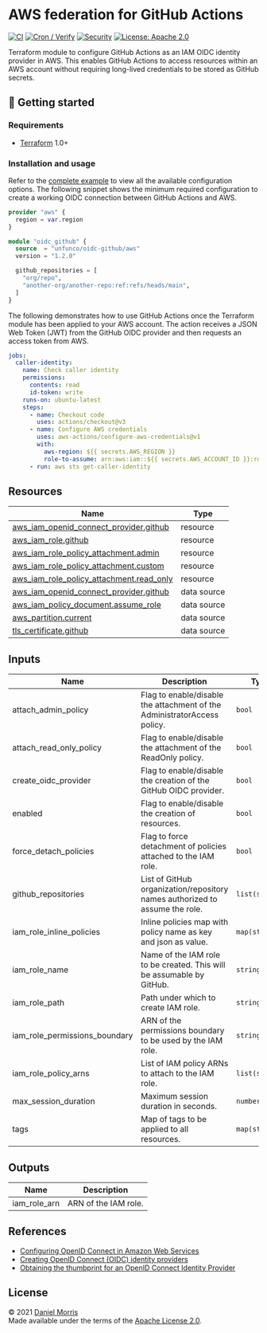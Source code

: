 # AWS federation for GitHub Actions

[![CI](https://github.com/unfunco/terraform-aws-oidc-github/actions/workflows/ci.yaml/badge.svg)](https://github.com/unfunco/terraform-aws-oidc-github/actions/workflows/ci.yaml)
[![Cron / Verify](https://github.com/unfunco/terraform-aws-oidc-github/actions/workflows/cron.yaml/badge.svg)](https://github.com/unfunco/terraform-aws-oidc-github/actions/workflows/cron.yaml)
[![Security](https://github.com/unfunco/terraform-aws-oidc-github/actions/workflows/security.yaml/badge.svg)](https://github.com/unfunco/terraform-aws-oidc-github/actions/workflows/security.yaml)
[![License: Apache 2.0](https://img.shields.io/badge/License-Apache_2.0-purple.svg)](https://opensource.org/licenses/Apache-2.0)

Terraform module to configure GitHub Actions as an IAM OIDC identity provider in
AWS. This enables GitHub Actions to access resources within an AWS account
without requiring long-lived credentials to be stored as GitHub secrets.

## 🔨 Getting started

### Requirements

- [Terraform] 1.0+

### Installation and usage

Refer to the [complete example] to view all the available configuration options.
The following snippet shows the minimum required configuration to create a
working OIDC connection between GitHub Actions and AWS.

```terraform
provider "aws" {
  region = var.region
}

module "oidc_github" {
  source  = "unfunco/oidc-github/aws"
  version = "1.2.0"

  github_repositories = [
    "org/repo",
    "another-org/another-repo:ref:refs/heads/main",
  ]
}
```

The following demonstrates how to use GitHub Actions once the Terraform module
has been applied to your AWS account. The action receives a JSON Web Token (JWT)
from the GitHub OIDC provider and then requests an access token from AWS.

```yaml
jobs:
  caller-identity:
    name: Check caller identity
    permissions:
      contents: read
      id-token: write
    runs-on: ubuntu-latest
    steps:
      - name: Checkout code
        uses: actions/checkout@v3
      - name: Configure AWS credentials
        uses: aws-actions/configure-aws-credentials@v1
        with:
          aws-region: ${{ secrets.AWS_REGION }}
          role-to-assume: arn:aws:iam::${{ secrets.AWS_ACCOUNT_ID }}:role/github
      - run: aws sts get-caller-identity
```

<!-- BEGIN_TF_DOCS -->

## Resources

| Name                                                                                                                                                 | Type        |
| ---------------------------------------------------------------------------------------------------------------------------------------------------- | ----------- |
| [aws_iam_openid_connect_provider.github](https://registry.terraform.io/providers/hashicorp/aws/latest/docs/resources/iam_openid_connect_provider)    | resource    |
| [aws_iam_role.github](https://registry.terraform.io/providers/hashicorp/aws/latest/docs/resources/iam_role)                                          | resource    |
| [aws_iam_role_policy_attachment.admin](https://registry.terraform.io/providers/hashicorp/aws/latest/docs/resources/iam_role_policy_attachment)       | resource    |
| [aws_iam_role_policy_attachment.custom](https://registry.terraform.io/providers/hashicorp/aws/latest/docs/resources/iam_role_policy_attachment)      | resource    |
| [aws_iam_role_policy_attachment.read_only](https://registry.terraform.io/providers/hashicorp/aws/latest/docs/resources/iam_role_policy_attachment)   | resource    |
| [aws_iam_openid_connect_provider.github](https://registry.terraform.io/providers/hashicorp/aws/latest/docs/data-sources/iam_openid_connect_provider) | data source |
| [aws_iam_policy_document.assume_role](https://registry.terraform.io/providers/hashicorp/aws/latest/docs/data-sources/iam_policy_document)            | data source |
| [aws_partition.current](https://registry.terraform.io/providers/hashicorp/aws/latest/docs/data-sources/partition)                                    | data source |
| [tls_certificate.github](https://registry.terraform.io/providers/hashicorp/tls/latest/docs/data-sources/certificate)                                 | data source |

## Inputs

| Name                          | Description                                                                 | Type           | Default    | Required |
| ----------------------------- | --------------------------------------------------------------------------- | -------------- | ---------- | :------: |
| attach_admin_policy           | Flag to enable/disable the attachment of the AdministratorAccess policy.    | `bool`         | `false`    |    no    |
| attach_read_only_policy       | Flag to enable/disable the attachment of the ReadOnly policy.               | `bool`         | `true`     |    no    |
| create_oidc_provider          | Flag to enable/disable the creation of the GitHub OIDC provider.            | `bool`         | `true`     |    no    |
| enabled                       | Flag to enable/disable the creation of resources.                           | `bool`         | `true`     |    no    |
| force_detach_policies         | Flag to force detachment of policies attached to the IAM role.              | `bool`         | `false`    |    no    |
| github_repositories           | List of GitHub organization/repository names authorized to assume the role. | `list(string)` | n/a        |   yes    |
| iam_role_inline_policies      | Inline policies map with policy name as key and json as value.              | `map(string)`  | `{}`       |    no    |
| iam_role_name                 | Name of the IAM role to be created. This will be assumable by GitHub.       | `string`       | `"github"` |    no    |
| iam_role_path                 | Path under which to create IAM role.                                        | `string`       | `"/"`      |    no    |
| iam_role_permissions_boundary | ARN of the permissions boundary to be used by the IAM role.                 | `string`       | `""`       |    no    |
| iam_role_policy_arns          | List of IAM policy ARNs to attach to the IAM role.                          | `list(string)` | `[]`       |    no    |
| max_session_duration          | Maximum session duration in seconds.                                        | `number`       | `3600`     |    no    |
| tags                          | Map of tags to be applied to all resources.                                 | `map(string)`  | `{}`       |    no    |

## Outputs

| Name         | Description          |
| ------------ | -------------------- |
| iam_role_arn | ARN of the IAM role. |

<!-- END_TF_DOCS -->

## References

- [Configuring OpenID Connect in Amazon Web Services]
- [Creating OpenID Connect (OIDC) identity providers]
- [Obtaining the thumbprint for an OpenID Connect Identity Provider]

## License

© 2021 [Daniel Morris](https://unfun.co)  
Made available under the terms of the [Apache License 2.0].

[apache license 2.0]: LICENSE.md
[complete example]: examples/complete
[configuring openid connect in amazon web services]: https://docs.github.com/en/actions/deployment/security-hardening-your-deployments/configuring-openid-connect-in-amazon-web-services
[creating openid connect (oidc) identity providers]: https://docs.aws.amazon.com/IAM/latest/UserGuide/id_roles_providers_create_oidc.html
[make]: https://www.gnu.org/software/make/
[obtaining the thumbprint for an openid connect identity provider]: https://docs.aws.amazon.com/IAM/latest/UserGuide/id_roles_providers_create_oidc_verify-thumbprint.html
[terraform]: https://www.terraform.io
